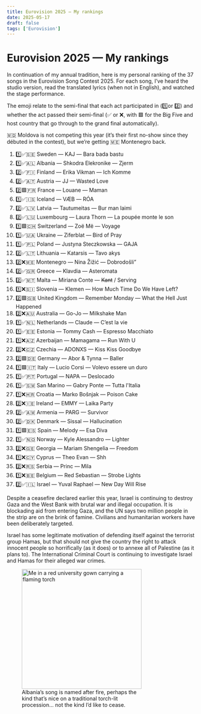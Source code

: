 ```yaml
---
title: Eurovision 2025 — My rankings
date: 2025-05-17
draft: false
tags: ['Eurovision']
---
```


# Eurovision 2025 — My rankings

In continuation of my annual tradition, here is my personal ranking of the 37 songs in the Eurovision Song Contest 2025.
For each song, I’ve heard the studio version, read the translated lyrics (when not in English), and watched the stage performance.

The emoji relate to the semi-final that each act participated in (1️⃣or 2️⃣) and whether the act passed their semi-final (✅ or ❌, with 🟩 for the Big Five and host country that go through to the grand final automatically).

🇲🇩 Moldova is not competing this year (it’s their first no-show since they débuted in the contest), but we’re getting 🇲🇪 Montenegro back.

1. 1️⃣✅🇸🇪 Sweden — KAJ — <span lang="sv-FI">Bara bada bastu</span>
1. 1️⃣✅🇦🇱 Albania — Shkodra Elekronike — <span lang="alb">Zjerm</span>
1. 2️⃣✅🇫🇮 Finland — Erika Vikman — <span lang="de">Ich Komme</span>
1. 2️⃣✅🇦🇹 Austria — JJ — Wasted Love
1. 2️⃣🟩🇫🇷 France — Louane — <span lang="fr">Maman</span>
1. 1️⃣✅🇮🇸 Iceland — VÆB — <span lang="is">RÓA</span>
1. 2️⃣✅🇱🇻 Latvia — Tautumeitas — <span lang="lv">Bur man laimi</span>
1. 2️⃣✅🇱🇺 Luxembourg — Laura Thorn — <span lang="fr">La poupée monte le son</span>
1. 1️⃣🟩🇨🇭 Switzerland — Zoë Më — Voyage
1. 1️⃣✅🇺🇦 Ukraine — Ziferblat — Bird of Pray
1. 1️⃣✅🇵🇱 Poland — Justyna Steczkowska — <span lang="pl">GAJA</span>
1. 2️⃣✅🇱🇹 Lithuania — Katarsis — <span lang="lt">Tavo akys</span>
1. 2️⃣❌🇲🇪 Montenegro — Nina Žižić — <span lang="me">Dobrodošli”</span>
1. 2️⃣✅🇬🇷 Greece — Klavdia — <span lang="el">Asteromata</span>
1. 2️⃣✅🇲🇹 Malta — Miriana Conte — <s><span lang="mt">Kant</span></s> / Serving
1. 1️⃣❌🇸🇮 Slovenia — Klemen — How Much Time Do We Have Left?
1. 2️⃣🟩🇬🇧 United Kingdom — Remember Monday — What the Hell Just Happened
1. 2️⃣❌🇦🇺 Australia — Go-Jo — Milkshake Man
1. 1️⃣✅🇳🇱 Netherlands — Claude — <span lang="fr">C’est la vie</span>
1. 1️⃣✅🇪🇪 Estonia — Tommy Cash — <span lang="it">Espresso Macchiato</span>
1. 1️⃣❌🇦🇿 Azerbaijan — Mamagama — Run With U
1. 2️⃣❌🇨🇿 Czechia — ADONXS — Kiss Kiss Goodbye
1. 2️⃣🟩🇩🇪 Germany — Abor & Tynna — <span lang="de">Baller</span>
1. 1️⃣🟩🇮🇹 Italy — Lucio Corsi — <span lang="it">Volevo essere un duro</span>
1. 1️⃣✅🇵🇹 Portugal — NAPA — <span lang="pt">Deslocado</span>
1. 1️⃣✅🇸🇲 San Marino — Gabry Ponte — <span lang="it">Tutta l'Italia</span>
1. 1️⃣❌🇭🇷 Croatia — Marko Bošnjak — Poison Cake
1. 2️⃣❌🇮🇪 Ireland — EMMY — Laika Party
1. 2️⃣✅🇦🇲 Armenia — PARG — Survivor
1. 2️⃣✅🇩🇰 Denmark — Sissal — Hallucination
1. 1️⃣🟩🇪🇸 Spain — Melody — <span lang="es">Esa Diva</span>
1. 1️⃣✅🇳🇴 Norway — Kyle Alessandro — Lighter
1. 2️⃣❌🇬🇪 Georgia — Mariam Shengelia — Freedom
1. 1️⃣❌🇨🇾 Cyprus — Theo Evan — Shh
1. 2️⃣❌🇷🇸 Serbia — Princ — <span lang="sr">Mila</span>
1. 1️⃣❌🇧🇪 Belgium — Red Sebastian — Strobe Lights
1. 2️⃣✅🇮🇱 Israel — Yuval Raphael — New Day Will Rise

Despite a ceasefire declared earlier this year, Israel is continuing to destroy Gaza and the West Bank with brutal war and illegal occupation.
It is blockading aid from entering Gaza, and the UN says two million people in the strip are on the brink of famine.
Civilians and humanitarian workers have been deliberately targeted.

Israel has some legitimate motivation of defending itself against the terrorist group Hamas, but that should not give the country the right to attack innocent people so horrifically (as it does) or to annexe all of Palestine (as it plans to).
The International Criminal Court is continuing to investigate Israel and Hamas for their alleged war crimes.

<figure style="width: 320px;">
<img
	src="./images/2025/gaudie-2016.webp"
	alt="Me in a red university gown carrying a flaming torch"
	width="320"
	style="aspect-ratio: 1 / 1;"
/>
<figcaption>Albania’s song is named after fire, perhaps the kind that’s nice on a traditional torch-lit procession… not the kind I’d like to cease.</figcaption>
</figure>
